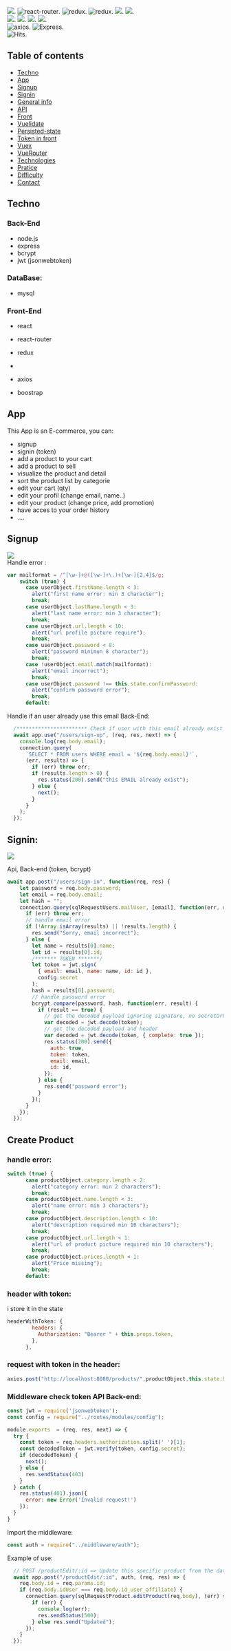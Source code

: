 
![](https://img.shields.io/badge/made%20with-react-blue?logo=react).
<img src="https://img.shields.io/badge/react-router-blue.svg" alt="react-router">.
<img src="https://img.shields.io/badge/react-redux-blue.svg" alt="redux">.
<img src="https://img.shields.io/badge/redux-persist-blue.svg" alt="redux">.
![](https://img.shields.io/badge/made%20with-Bootstrap-blueviolet?logo=Bootstrap).
![](https://img.shields.io/badge/made%20with-mysql-blue?logo=mysql).
<br/>
![](https://img.shields.io/badge/made%20with-jsonwebtokens-orange?logo=jsonwebtokens).
![](https://img.shields.io/badge/made%20with-bcrypt-red?logo=letsencrypt).
![](https://img.shields.io/badge/made%20with-javaScript-yellow?logo=javaScript).
![](https://img.shields.io/badge/made%20with-node.js-success?logo=node.js).
<br/>
<img src="https://img.shields.io/badge/axios-succes.svg" alt="axios">.
<img src="https://img.shields.io/badge/Express-succes.svg" alt="Express">. 
<br>
<img src="https://hitcounter.pythonanywhere.com/count/tag.svg?url=https%3A%2F%2Fgithub.com%2Frevolalex%2Fmy-authetification-platform" alt="Hits">.


## Table of contents
* [Techno](#techno)
* [App](#app)
* [Signup](#Signup)
* [Signin](#Signin)
* [General info](#general-info)
* [API](#api)
* [Front](#front)
* [Vuelidate](#vuelidate)
* [Persisted-state](#Persisted-state)
* [Token in front](#token-in-front)
* [Vuex](#vuex)
* [VueRouter](#vuerouter)
* [Technologies](#technologies)
* [Pratice](#pratice)
* [Difficulty](#Difficulty)
* [Contact](#contact)

## Techno

### Back-End
- node.js
- express
- bcrypt
- jwt (jsonwebtoken)

### DataBase:
 - mysql


### Front-End
- react
- react-router
- redux
- 

- axios
- boostrap


## App
This App is an E-commerce, you can:
- signup
- signin (token)
- add a product to your cart
- add a product to sell
- visualize the product and detail
- sort the product list by categorie 
- edit your cart (qty)
- edit your profil (change email, name..)
- edit your product (change price, add promotion)
- have acces to your order history
- ....

## Signup

<img src="https://user-images.githubusercontent.com/56839789/97727129-56665980-1ad0-11eb-8427-c59e5ec625be.gif"/>
<br/>
Handle error :

```js
var mailformat = /^[\w-]+@([\w-]+\.)+[\w-]{2,4}$/g;
    switch (true) {
      case userObject.firstName.length < 3:
        alert("first name error: min 3 character");
        break;
      case userObject.lastName.length < 3:
        alert("last name error: min 3 character");
        break;
      case userObject.url.length < 10:
        alert("url profile picture require");
        break;
      case userObject.password < 8:
        alert("password minimun 8 character");
        break;
      case !userObject.email.match(mailformat):
        alert("email incorrect");
        break;
      case userObject.password !== this.state.confirmPassword:
        alert("confirm password error");
        break;
      default:
```

Handle if an user already use this email Back-End:

```js
  /*********************** Check if user with this email already exist *************************/
  await app.use("/users/sign-up", (req, res, next) => {
    console.log(req.body.email);
    connection.query(
      `SELECT * FROM users WHERE email = '${req.body.email}'`,
      (err, results) => {
        if (err) throw err;
        if (results.length > 0) {
          res.status(200).send("this EMAIL already exist");
        } else {
          next();
        }
      }
    );
  });
```


## Signin:

<img src="https://user-images.githubusercontent.com/56839789/97726932-1010fa80-1ad0-11eb-9f41-48617d8a43bf.gif"/>

Api, Back-end (token, bcrypt)
<br/>

```js
await app.post("/users/sign-in", function(req, res) {
    let password = req.body.password;
    let email = req.body.email;
    let hash = "";
    connection.query(sqlRequestUsers.mailUser, [email], function(err, results) {
      if (err) throw err;
      // handle email error
      if (!Array.isArray(results) || !results.length) {
        res.send("Sorry, email incorrect");
      } else {
        let name = results[0].name;
        let id = results[0].id;
        /******* TOKEN *******/
        let token = jwt.sign(
          { email: email, name: name, id: id },
          config.secret
        );
        hash = results[0].password;
        // handle password error
        bcrypt.compare(password, hash, function(err, result) {
          if (result == true) {
            // get the decoded payload ignoring signature, no secretOrPrivateKey needed
            var decoded = jwt.decode(token);
            // get the decoded payload and header
            var decoded = jwt.decode(token, { complete: true });
            res.status(200).send({
              auth: true,
              token: token,
              email: email,
              id: id,
            });
          } else {
            res.send("password error");
          }
        });
      }
    });
  });
  ```
  
## Create Product

### handle error:
```js
switch (true) {
      case productObject.category.length < 2:
        alert("category error: min 2 characters");
        break;
      case productObject.name.length < 3:
        alert("name error: min 3 characters");
        break;
      case productObject.description.length < 10:
        alert("description required min 10 characters");
        break;
      case productObject.url.length < 1:
        alert("url of product picture required min 10 characters");
        break;
      case productObject.prices.length < 1:
        alert("Price missing");
        break;
      default:
```


### header with token:
i store it in the state 
```js
headerWithToken: {
        headers: {
          Authorization: "Bearer " + this.props.token,
        },
      },
```
### request with token in the header:
```js
axios.post("http://localhost:8080/products/",productObject,this.state.headerWithToken)
```

### Middleware check token API Back-end:

```js
const jwt = require('jsonwebtoken');
const config = require("../routes/modules/config");

module.exports  = (req, res, next) => {
  try {
    const token = req.headers.authorization.split(' ')[1];
    const decodedToken = jwt.verify(token, config.secret);
    if (decodedToken) {
      next();
    } else {
      res.sendStatus(403)
    }
  } catch {
    res.status(401).json({
      error: new Error('Invalid request!')
    });
  }
}
```

Import the middleware:
<br/>
```js
const auth = require("../middleware/auth");
```

Example of use:
```js
  // POST /productEdit/:id => Update this specific product from the database
  await app.post("/productEdit/:id", auth, (req, res) => {
    req.body.id = req.params.id;
    if (req.body.idUser === req.body.id_user_affiliate) {
      connection.query(sqlRequestProduct.editProduct(req.body), (err) => {
        if (err) {
          console.log(err);
          res.sendStatus(500);
        } else res.send("Updated");
      });
    }
  });
```

  


